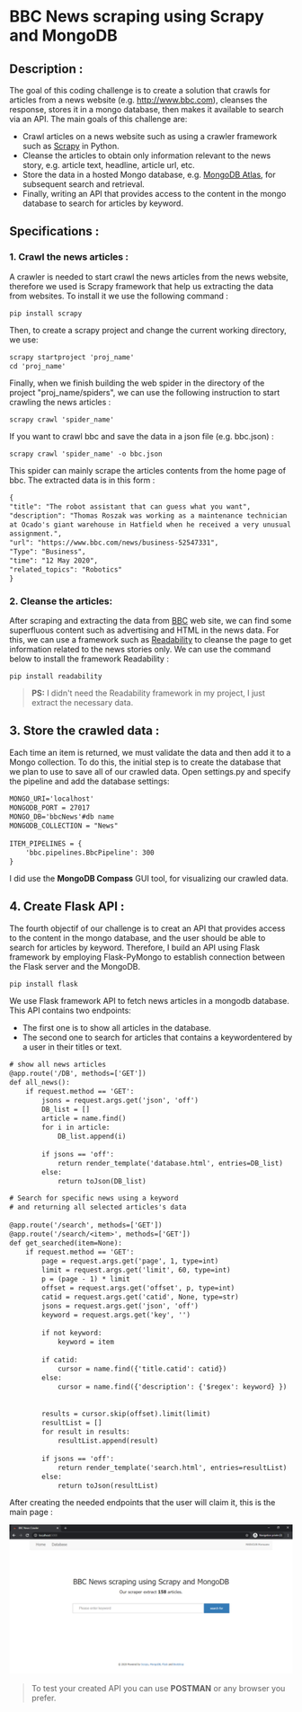 # BBC News scraping using Scrapy and MongoDB
## Description : 
The goal of this coding challenge is to create a solution that crawls for articles from a news website (e.g. http://www.bbc.com), cleanses the response, stores it in a mongo database, then makes it available to search via an API. The main goals of this challenge are:
* Crawl articles on a news website such as using a crawler framework such as [Scrapy](http://scrapy.org) in Python.
* Cleanse the articles to obtain only information relevant to the news story, e.g. article text, headline, article url, etc.
* Store the data in a hosted Mongo database, e.g. [MongoDB Atlas](https://www.mongodb.com/cloud/atlas), for subsequent search and retrieval.
* Finally, writing an API that provides access to the content in the mongo database to search for articles by keyword.

## Specifications : 
### 1. Crawl the news articles :
A crawler is needed to start crawl the news articles from the news website, therefore we used is Scrapy framework that help us extracting the data from websites. To install it we use the following command : 
```
pip install scrapy
```

Then, to create a scrapy project and change the current working directory, we use:
```
scrapy startproject 'proj_name'
cd 'proj_name'
```

Finally, when we finish building the web spider in the directory of the project "proj_name/spiders", we can use the following instruction to start crawling the news articles :
```
scrapy crawl 'spider_name'
```
If you want to crawl bbc and save the data in a json file (e.g. bbc.json) :
```
scrapy crawl 'spider_name' -o bbc.json
```
This spider can mainly scrape the articles  contents from the home page of bbc. The extracted data is in this form :
```
{
"title": "The robot assistant that can guess what you want",
"description": "Thomas Roszak was working as a maintenance technician at Ocado's giant warehouse in Hatfield when he received a very unusual assignment.",
"url": "https://www.bbc.com/news/business-52547331",
"Type": "Business",
"time": "12 May 2020",
"related_topics": "Robotics"
}
```
### 2. Cleanse the articles:
After scraping and extracting the data from [BBC](http://www.bbc.com) web site, we can find some superfluous content such as advertising and HTML in the news data. For this, we can use a framework such as [Readability](https://pypi.org/project/readability/) to cleanse the page  to get information related to the news stories only. We can use the command below to install the framework Readability :
```
pip install readability
```
> __PS:__ I didn't need the Readability framework in my project, I just extract the necessary data.

## 3. Store the crawled data :
Each time an item is returned, we must validate the data and then add it to a Mongo collection. To do this, the initial step is to create the database that we plan to use to save all of our crawled data. Open settings.py and specify the pipeline and add the database settings:
```
MONGO_URI='localhost'
MONGODB_PORT = 27017
MONGO_DB='bbcNews'#db name
MONGODB_COLLECTION = "News"

ITEM_PIPELINES = {
    'bbc.pipelines.BbcPipeline': 300
}
```
I did use the __MongoDB Compass__ GUI tool, for visualizing our crawled data.

## 4. Create Flask API :
The fourth objectif of our challenge is to creat an API that provides access to the content in the mongo database, and the user should be able to search for articles by keyword. Therefore, I build an API using Flask framework by employing Flask-PyMongo to establish connection between the Flask server and the MongoDB.

```
pip install flask
```
We use Flask framework API to fetch news articles in a mongodb database. This API contains two endpoints:
 * The first one is to show all articles in the database.
 * The second one to search for articles that contains a keywordentered by a user in their titles or text.

```
# show all news articles
@app.route('/DB', methods=['GET'])
def all_news():
    if request.method == 'GET':
        jsons = request.args.get('json', 'off')
        DB_list = []
        article = name.find()
        for i in article:
            DB_list.append(i)
        
        if jsons == 'off':
            return render_template('database.html', entries=DB_list)
        else:
            return toJson(DB_list)
```
```
# Search for specific news using a keyword
# and returning all selected articles's data
        
@app.route('/search', methods=['GET'])
@app.route('/search/<item>', methods=['GET'])
def get_searched(item=None):
    if request.method == 'GET':
        page = request.args.get('page', 1, type=int)
        limit = request.args.get('limit', 60, type=int)
        p = (page - 1) * limit
        offset = request.args.get('offset', p, type=int)
        catid = request.args.get('catid', None, type=str)
        jsons = request.args.get('json', 'off')
        keyword = request.args.get('key', '')
        
        if not keyword:
            keyword = item

        if catid:
            cursor = name.find({'title.catid': catid})
        else:
            cursor = name.find({'description': {'$regex': keyword} })

        
        results = cursor.skip(offset).limit(limit)
        resultList = []
        for result in results:
            resultList.append(result)

        if jsons == 'off':
            return render_template('search.html', entries=resultList)
        else:
            return toJson(resultList)
```
After creating the needed endpoints that the user will claim it, this is the main page :

![Main page](https://github.com/MarMarhoun/bbc-scrapy-mongodb/blob/master/bbc/img/main_page.PNG)

> To test your created API you can use __POSTMAN__  or any browser you prefer.
